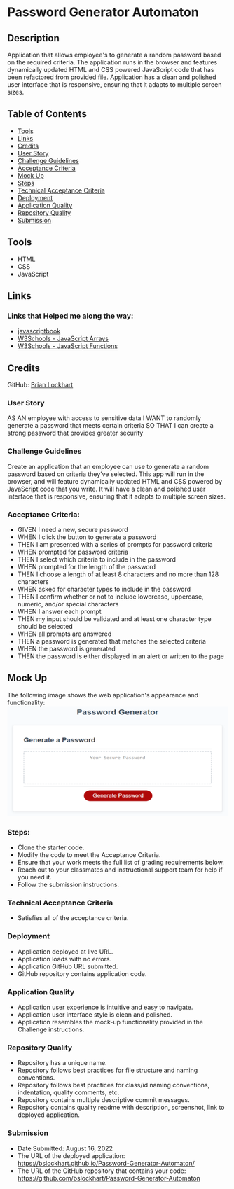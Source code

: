 # Password Generator Automaton

## Description
Application that allows employee's to generate a random password based on the required criteria. The application runs in the browser and features dynamically updated HTML and CSS powered JavaScript code that has been refactored from provided file. Application has a clean and polished user interface that is responsive, ensuring that it adapts to multiple screen sizes.

## Table of Contents
* [Tools](#tools)
* [Links](#links)
* [Credits](#Credits)
* [User Story](#User-Story)
* [Challenge Guidelines](#challenge-guidelines)
* [Acceptance Criteria](#Acceptance-Criteria)
* [Mock Up](#Mock-Up)
* [Steps](#Steps)
* [Technical Acceptance Criteria](#Technical-Acceptance-Criteria)
* [Deployment](#Deployment)
* [Application Quality](#Application-Quality)
* [Repository Quality](#Repository-Quality)
* [Submission](#Submission)

## Tools
* HTML
* CSS
* JavaScript

## Links
### Links that Helped me along the way:
* [javascriptbook](https://javascriptbook.com/code/) 
* [W3Schools - JavaScript Arrays](https://www.w3schools.com/js/js_arrays.asp)
* [W3Schools - JavaScript Functions](https://www.w3schools.com/js/js_functions.asp)

## Credits
GitHub: [Brian Lockhart](https://github.com/bslockhart)

### User Story
AS AN employee with access to sensitive data
I WANT to randomly generate a password that meets certain criteria
SO THAT I can create a strong password that provides greater security

### Challenge Guidelines
Create an application that an employee can use to generate a random password based on criteria they’ve selected. This app will run in the browser, and will feature dynamically updated HTML and CSS powered by JavaScript code that you write. It will have a clean and polished user interface that is responsive, ensuring that it adapts to multiple screen sizes. 

### Acceptance Criteria:
* GIVEN I need a new, secure password
* WHEN I click the button to generate a password
* THEN I am presented with a series of prompts for password criteria
* WHEN prompted for password criteria
* THEN I select which criteria to include in the password
* WHEN prompted for the length of the password
* THEN I choose a length of at least 8 characters and no more than 128 characters
* WHEN asked for character types to include in the password
* THEN I confirm whether or not to include lowercase, uppercase, numeric, and/or special characters
* WHEN I answer each prompt
* THEN my input should be validated and at least one character type should be selected
* WHEN all prompts are answered
* THEN a password is generated that matches the selected criteria
* WHEN the password is generated
* THEN the password is either displayed in an alert or written to the page

## Mock Up
The following image shows the web application's appearance and functionality:
![Mock Up](./assets/images/mockup.png)

### Steps:
* Clone the starter code.
* Modify the code to meet the Acceptance Criteria.
* Ensure that your work meets the full list of grading requirements below.
* Reach out to your classmates and instructional support team for help if you need it.
* Follow the submission instructions.

### Technical Acceptance Criteria
* Satisfies all of the acceptance criteria.

### Deployment
* Application deployed at live URL.
* Application loads with no errors.
* Application GitHub URL submitted.
* GitHub repository contains application code.

### Application Quality
* Application user experience is intuitive and easy to navigate.
* Application user interface style is clean and polished.
* Application resembles the mock-up functionality provided in the Challenge instructions.

### Repository Quality
* Repository has a unique name.
* Repository follows best practices for file structure and naming conventions.
* Repository follows best practices for class/id naming conventions, indentation, quality comments, etc.
* Repository contains multiple descriptive commit messages.
* Repository contains quality readme with description, screenshot, link to deployed application.

### Submission
* Date Submitted: August 16, 2022
* The URL of the deployed application: https://bslockhart.github.io/Password-Generator-Automaton/
* The URL of the GitHub repository that contains your code: https://github.com/bslockhart/Password-Generator-Automaton
